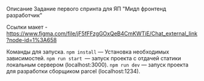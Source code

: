 Описание
Задание первого спринта для ЯП "Мидл фронтенд разработчик"

Ссылки 
макет - https://www.figma.com/file/jF5fFFzgGOxQeB4CmKWTiE/Chat_external_link?node-id=1%3A658

Команды для запуска.
```npm install``` — Установка необходимых зависимостей.
```npm run start ```— запуск проекта с отдачей статики локальным сервером (localhost:3000).
```npm run dev``` — запуск проекта для разработки сборщиком parcel (localhost:1234).
